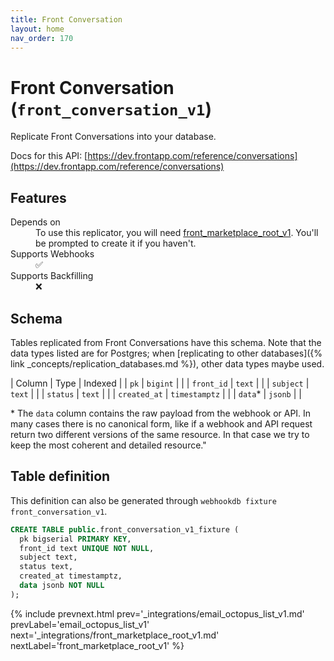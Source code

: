 ```yaml
---
title: Front Conversation
layout: home
nav_order: 170
---
```


# Front Conversation (`front_conversation_v1`)

Replicate Front Conversations into your database.

Docs for this API: [https://dev.frontapp.com/reference/conversations](https://dev.frontapp.com/reference/conversations)

## Features

<dl>
<dt>Depends on</dt>
<dd>To use this replicator, you will need <a href="{% link _integrations/front_marketplace_root_v1.md %}">front_marketplace_root_v1</a>. You'll be prompted to create it if you haven't.</dd>

<dt>Supports Webhooks</dt>
<dd>✅</dd>
<dt>Supports Backfilling</dt>
<dd>❌</dd>

</dl>

## Schema

Tables replicated from Front Conversations have this schema.
Note that the data types listed are for Postgres;
when [replicating to other databases]({% link _concepts/replication_databases.md %}),
other data types maybe used.

| Column | Type | Indexed |
| `pk` | `bigint` |  |
| `front_id` | `text` |  |
| `subject` | `text` |  |
| `status` | `text` |  |
| `created_at` | `timestamptz` |  |
| `data`* | `jsonb` |  |

<span class="fs-3">* The `data` column contains the raw payload from the webhook or API.
In many cases there is no canonical form, like if a webhook and API request return
two different versions of the same resource.
In that case we try to keep the most coherent and detailed resource."</span>

## Table definition

This definition can also be generated through `webhookdb fixture front_conversation_v1`.

```sql
CREATE TABLE public.front_conversation_v1_fixture (
  pk bigserial PRIMARY KEY,
  front_id text UNIQUE NOT NULL,
  subject text,
  status text,
  created_at timestamptz,
  data jsonb NOT NULL
);
```

{% include prevnext.html prev='_integrations/email_octopus_list_v1.md' prevLabel='email_octopus_list_v1' next='_integrations/front_marketplace_root_v1.md' nextLabel='front_marketplace_root_v1' %}
